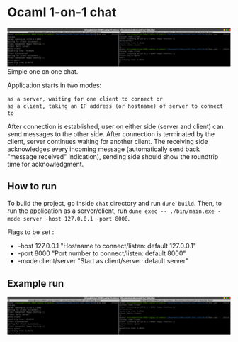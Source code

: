 # Ocaml 1-on-1 chat
![example run](chat_example.png)
Simple one on one chat.

Application starts in two modes:

    as a server, waiting for one client to connect or
    as a client, taking an IP address (or hostname) of server to connect to

After connection is established, user on either side (server and client) can send messages to the other side. After connection is terminated by the client, server continues waiting for another client. The receiving side acknowledges every incoming message (automatically send back "message received" indication), sending side should show the roundtrip time for acknowledgment.

## How to run
To build the project, go inside `chat` directory and run `dune build`. Then, to run the application as a server/client, run `dune exec -- ./bin/main.exe -mode server -host 127.0.0.1 -port 8000`. 

Flags to be set :
* -host 127.0.0.1 "Hostname to connect/listen: default 127.0.0.1"
* -port 8000 "Port number to connect/listen: default 8000"
* -mode client/server "Start as client/server: default server"

## Example run
![example run](chat_example.png)